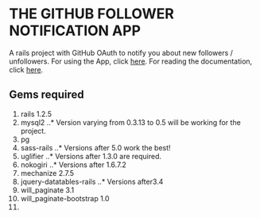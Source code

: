# THE GITHUB FOLLOWER NOTIFICATION APP
A rails project with GitHub OAuth to notify you about new followers / unfollowers. For using the App, click [here](http://github-follow.herokuapp.com/). For reading the documentation, click [here](https://athityakumar.github.io/blog/posts/GitHub_Follower_Notification_App/).
## Gems required 
1. rails 1.2.5
2. mysql2
..* Version varying from 0.3.13 to 0.5 will be working for the project.
3. pg
4. sass-rails
..* Versions after 5.0 work the best!
5. uglifier
..* Versions after 1.3.0 are required.
6. nokogiri 
..* Versions after 1.6.7.2
7. mechanize 2.7.5
8. jquery-datatables-rails 
..* Versions after3.4
9. will_paginate 3.1
10. will_paginate-bootstrap 1.0
11.
